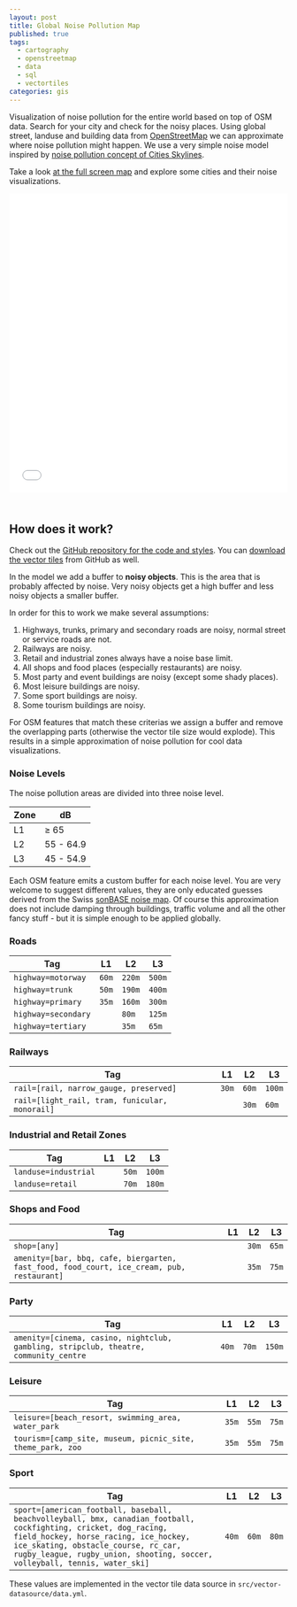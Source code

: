 ```yaml
---
layout: post
title: Global Noise Pollution Map
published: true
tags:
  - cartography
  - openstreetmap
  - data
  - sql
  - vectortiles
categories: gis
---
```


Visualization of noise pollution for the entire world based on top of OSM data. Search for your city
and check for the noisy places.
Using global street, landuse and building data from [OpenStreetMap](https://openstreetmap.org)
we can approximate where noise pollution might happen.
We use a very simple noise model inspired by [noise pollution concept of Cities Skylines](http://www.skylineswiki.com/Pollution#Noise_pollution).

Take a look [at the full screen map](/maps/noise-pollution.html) and explore some cities and their noise visualizations.

<iframe src="/maps/noise-pollution.html" frameborder="0" scrolling="0" width="100%" height="540px" style="margin-bottom:25px;"></iframe>

## How does it work?

Check out the [GitHub repository for the code and styles](https://github.com/lukasmartinelli/osm-noise-pollution).
You can [download the vector tiles](https://github.com/lukasmartinelli/osm-noise-pollution/releases/download/v1.0/noise_pollution.mbtiles) from GitHub as well.

In the model we add a buffer to **noisy objects**. This is the area that is probably affected by noise. Very noisy objects get a high buffer and less noisy objects a smaller buffer.

In order for this to work we make several assumptions:

1. Highways, trunks, primary and secondary roads are noisy, normal street or service roads are not.
2. Railways are noisy.
3. Retail and industrial zones always have a noise base limit.
4. All shops and food places (especially restaurants) are noisy.
5. Most party and event buildings are noisy (except some shady places).
6. Most leisure buildings are noisy.
7. Some sport buildings are noisy.
8. Some tourism buildings are noisy.

For OSM features that match these criterias we assign a buffer and remove the overlapping parts (otherwise the
vector tile size would explode). This results in a simple approximation of noise pollution for cool data visualizations.

### Noise Levels

The noise pollution areas are divided into three noise level.

| Zone   | dB
|--------|-----------
| L1     | ≥ 65
| L2     | 55 - 64.9
| L3     | 45 - 54.9

Each OSM feature emits a custom buffer for each noise level.
You are very welcome to suggest different values, they are only educated guesses derived from the Swiss [sonBASE noise map](https://map.geo.admin.ch/?Y=716599.25&X=230992.54&zoom=8&bgLayer=ch.swisstopo.pixelkarte-grau&layers=ch.bafu.laerm-strassenlaerm_tag&layers_opacity=0.7&lang=de&topic=bafu). Of course this approximation does not include damping through buildings,
traffic volume and all the other fancy stuff - but it is simple enough to be applied globally.

### Roads

| Tag                 | L1    | L2     | L3
|---------------------|-------|--------|---------
| `highway=motorway`  | `60m` | `220m` | `500m`
| `highway=trunk`     | `50m` | `190m` | `400m`
| `highway=primary`   | `35m` | `160m` | `300m`
| `highway=secondary` |       | `80m`  | `125m`
| `highway=tertiary`  |       | `35m`  | `65m`

### Railways

| Tag                                        | L1    | L2    | L3
|--------------------------------------------|-------|-------|---------
| `rail=[rail, narrow_gauge, preserved]`       | `30m` | `60m` | `100m`
| `rail=[light_rail, tram, funicular, monorail]`|       | `30m` | `60m`

### Industrial and Retail Zones

| Tag                 | L1  | L2   | L3   |
|---------------------|-----|------|------|
| `landuse=industrial`|     | `50m` | `100m` |
| `landuse=retail`    |     | `70m` | `180m` |

### Shops and Food

| Tag                                                                              | L1  | L2    | L3
|----------------------------------------------------------------------------------|-----|-------|--------
| `shop=[any]`                                                                     |     | `30m` | `65m`
| `amenity=[bar, bbq, cafe, biergarten, fast_food, food_court, ice_cream, pub, restaurant]`|     | `35m` | `75m`

### Party

| Tag                                                                            | L1    | L2    | L3
|--------------------------------------------------------------------------------|-------|-------|--------
| `amenity=[cinema, casino, nightclub, gambling, stripclub, theatre, community_centre` | `40m` | `70m` | `150m`


### Leisure

| Tag                                                    | L1    | L2     | L3
|--------------------------------------------------------|-------|--------|-------
| `leisure=[beach_resort, swimming_area, water_park`       | `35m` | `55m`  | `75m`
| `tourism=[camp_site, museum, picnic_site, theme_park, zoo` | `35m` | `55m`  | `75m`

### Sport

| Tag                                                                                              | L1    | L2     | L3
|--------------------------------------------------------------------------------------------------|-------|--------|-------
| `sport=[american_football, baseball, beachvolleyball, bmx, canadian_football, cockfighting, cricket, dog_racing, field_hockey, horse_racing, ice_hockey, ice_skating, obstacle_course, rc_car, rugby_league, rugby_union, shooting, soccer, volleyball, tennis, water_ski]` | `40m` | `60m`  | `80m`

These values are implemented in the vector tile data source in `src/vector-datasource/data.yml`.
